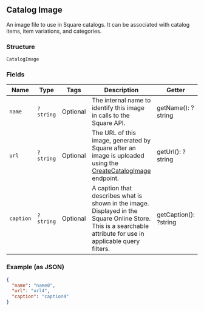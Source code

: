 ## Catalog Image

An image file to use in Square catalogs. It can be associated with catalog
items, item variations, and categories.

### Structure

`CatalogImage`

### Fields

| Name | Type | Tags | Description | Getter | Setter |
|  --- | --- | --- | --- | --- | --- |
| `name` | `?string` | Optional | The internal name to identify this image in calls to the Square API. | getName(): ?string | setName(?string name): void |
| `url` | `?string` | Optional | The URL of this image, generated by Square after an image is uploaded<br>using the [CreateCatalogImage](#endpoint-Catalog-CreateCatalogImage) endpoint. | getUrl(): ?string | setUrl(?string url): void |
| `caption` | `?string` | Optional | A caption that describes what is shown in the image. Displayed in the<br>Square Online Store. This is a searchable attribute for use in applicable query filters. | getCaption(): ?string | setCaption(?string caption): void |

### Example (as JSON)

```json
{
  "name": "name0",
  "url": "url4",
  "caption": "caption4"
}
```

